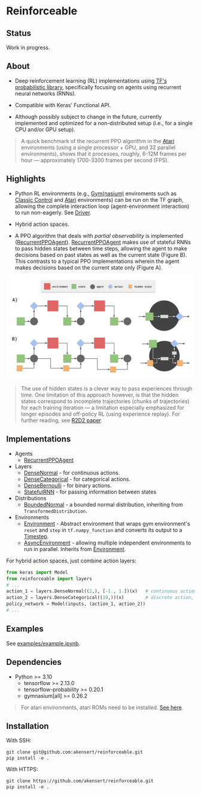 # Reinforceable

## Status
Work in progress.

## About
- Deep reinforcement learning (RL) implementations using [TF's probabilistic library](https://www.tensorflow.org/probability), specifically focusing on agents using recurrent neural networks (RNNs).

- Compatible with Keras' Functional API.

- Although possibly subject to change in the future, currently implemented and optimized for a non-distributed setup (i.e., for a single CPU and/or GPU setup). 

> A quick benchmark of the recurrent PPO algorithm in the [Atari](https://gymnasium.farama.org/environments/atari/) environments (using a single processor + GPU, and 32 parallel environments), shows that it processes, roughly, 6-12M frames per hour &mdash; approximately 1700-3300 frames per second (FPS).  

## Highlights 

- Python RL environments (e.g., [Gym(nasium)](https://github.com/Farama-Foundation/Gymnasium) enviroments such as [Classic Control](https://gymnasium.farama.org/environments/classic_control/) and [Atari](https://gymnasium.farama.org/environments/atari/) environments) can be run on the TF graph, allowing the complete interaction loop (agent-environment interaction) to run non-eagerly. See [Driver](https://github.com/akensert/reinforceable/blob/main/reinforceable/driver.py).

- Hybrid action spaces.

- A PPO algorithm that deals with *partial observability* is implemented ([RecurrentPPOAgent](https://github.com/akensert/reinforceable/blob/main/reinforceable/agents/ppo/ppo_agent.py)). [RecurrentPPOAgent](https://github.com/akensert/reinforceable/blob/main/reinforceable/agents/ppo/ppo_agent.py) makes use of stateful RNNs to pass hidden states between time steps, allowing the agent to make decisions based on past states as well as the current state (Figure B). This contrasts to a typical PPO implementations wherein the agent makes decisions based on the current state only (Figure A).

<img src="https://github.com/akensert/reinforceable/blob/main/media/ppo.jpg" alt="PPO" width="800">

> The use of hidden states is a clever way to pass experiences through time. One limitation of this approach however, is that the hidden states correspond to incomplete trajectories (chunks of trajectories) for each training iteration &mdash; a limitation especially emphasized for longer episodes and off-policy RL (using experience replay). For further reading, see [R2D2 paper](https://openreview.net/pdf?id=r1lyTjAqYX).

## Implementations

- Agents
    - [RecurrentPPOAgent](https://github.com/akensert/reinforceable/blob/main/reinforceable/agents/ppo/ppo_agent.py)
- Layers
    - [DenseNormal](https://github.com/akensert/reinforceable/blob/main/reinforceable/layers/dense_normal.py)  - for continuous actions.
    - [DenseCategorical](https://github.com/akensert/reinforceable/blob/main/reinforceable/layers/dense_categorical.py) - for categorical actions.
    - [DenseBernoulli](https://github.com/akensert/reinforceable/blob/main/reinforceable/layers/dense_bernoulli.py) - for binary actions.
    - [StatefulRNN](https://github.com/akensert/reinforceable/blob/main/reinforceable/layers/stateful_rnn.py) - for passing information between states
- Distributions
    - [BoundedNormal](https://github.com/akensert/reinforceable/blob/main/reinforceable/distributions/bounded_normal.py) - a bounded normal distribution, inheriting from `TransformedDistribution`.
- Environments
    - [Environment](https://github.com/akensert/reinforceable/blob/main/reinforceable/envs/env.py) - Abstract environment that wraps gym environment's `reset` and `step` in `tf.numpy_function` and converts its output to a [Timestep](https://github.com/akensert/reinforceable/blob/main/reinforceable/timestep.py).
    - [AsyncEnvironment](https://github.com/akensert/reinforceable/blob/main/reinforceable/envs/async_env.py) - allowing multiple independent environments to run in parallel. Inherits from [Environment](https://github.com/akensert/reinforceable/blob/main/reinforceable/envs/env.py).

For hybrid action spaces, just combine action layers:
```python
from keras import Model
from reinforceable import layers
# ... 
action_1 = layers.DenseNormal((2,), [-1., 1.])(x)   # continuous action, dim=2
action_2 = layers.DenseCategorical((10,))(x)        # discrete action, n=10
policy_network = Model(inputs, (action_1, action_2))
# ...
```

## Examples

See [examples/example.ipynb](https://github.com/akensert/reinforceable/blob/main/examples/example.ipynb).

## Dependencies
- Python >= 3.10
    - tensorflow >= 2.13.0
    - tensorflow-probability >= 0.20.1
    - gymnasium[all] >= 0.26.2

> For atari environments, atari ROMs need to be installed. [See here](https://gymnasium.farama.org/environments/atari/).

## Installation
With SSH:
```
git clone git@github.com:akensert/reinforceable.git
pip install -e .
```
With HTTPS:
```
git clone https://github.com/akensert/reinforceable.git
pip install -e .
```


